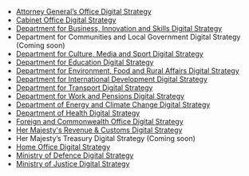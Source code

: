 - [Attorney General’s Office Digital Strategy](https://www.gov.uk/government/publications/law-officers-departments-digital-strategy)
- [Cabinet Office Digital Strategy](http://www.cabinetoffice.gov.uk/resource-library/cabinet-office-digital-strategy)
- [Department for Business, Innovation and Skills Digital Strategy](http://discuss.bis.gov.uk/digitalstrategy)
- Department for Communities and Local Government Digital Strategy (Coming soon)
- [Department for Culture, Media and Sport Digital Strategy](http://www.dcms.gov.uk/publications/9586.aspx)
- [Department for Education Digital Strategy](http://www.education.gov.uk/digitalstrategy)
- [Department for Environment, Food and Rural Affairs Digital Strategy](http://www.defra.gov.uk/publications/2012/12/20/pb13863-digital-strategy-2012/)
- [Department for International Development Digital Strategy](http://www.dfid.gov.uk/about-us/How-we-measure-progress/dfid-digital-strategy/)
- [Department for Transport Digital Strategy](https://www.gov.uk/government/publications/department-for-transport-digital-strategy)
- [Department for Work and Pensions Digital Strategy](http://www.dwp.gov.uk/publications/corporate-publications/digital-strategy.shtml)
- [Department of Energy and Climate Change Digital Strategy](http://www.decc.gov.uk/en/content/cms/about/our_goals/our_goals.aspx#dds)
- [Department of Health Digital Strategy](http://digitalhealth.dh.gov.uk/digital-strategy)
- [Foreign and Commonwealth Office Digital Strategy](https://www.gov.uk/government/publications/the-fco-digital-strategy)
- [Her Majesty's Revenue & Customs Digital Strategy](http://www.hmrc.gov.uk/about/2012-digital-strategy.pdf)
- Her Majesty’s Treasury Digital Strategy (Coming soon)
- [Home Office Digital Strategy](http://www.homeoffice.gov.uk/publications/about-us/corporate-publications/ho-digital-strategy/)
- [Ministry of Defence Digital Strategy](https://www.gov.uk/government/publications/digital-in-defence)
- [Ministry of Justice Digital Strategy](http://open.justice.gov.uk/digital-strategy/)
